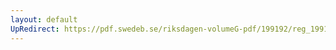 ```yaml
---
layout: default
UpRedirect: https://pdf.swedeb.se/riksdagen-volumeG-pdf/199192/reg_199192/reg_199192_0988.pdf
---
```

